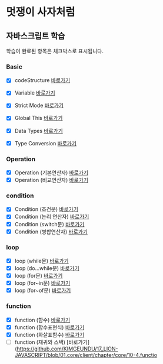 # 멋쟁이 사자처럼

## 자바스크립트 학습

학습이 완료된 항목은 체크박스로 표시됩니다.
 
### Basic
- [x] codeStructure [바로가기](https://github.com/KIMGEUNDU/17_LION-JAVASCRIPT/blob/01.core/client/chapter/core/01.%20codeStructure.js)
- [x] Variable [바로가기](https://github.com/KIMGEUNDU/17_LION-JAVASCRIPT/blob/01.core/client/chapter/core/02.variables.js)
- [x] Strict Mode [바로가기](https://github.com/KIMGEUNDU/17_LION-JAVASCRIPT/blob/01.core/client/chapter/core/03.strictMode.js)
- [x] Global This [바로가기](https://github.com/KIMGEUNDU/17_LION-JAVASCRIPT/blob/01.core/client/chapter/core/04.globalThis.js)
- [x] Data Types [바로가기](https://github.com/KIMGEUNDU/17_LION-JAVASCRIPT/blob/01.core/client/chapter/core/05.dataTypes.js)
- [x] Type Conversion [바로가기](https://github.com/KIMGEUNDU/17_LION-JAVASCRIPT/blob/01.core/client/chapter/core/06.typeConversion.js)


### Operation
- [x] Operation (기본연산자) [바로가기](https://github.com/KIMGEUNDU/17_LION-JAVASCRIPT/blob/01.core/client/chapter/core/07-1.operation.js)
- [x] Operation (비교연산자) [바로가기](https://github.com/KIMGEUNDU/17_LION-JAVASCRIPT/blob/01.core/client/chapter/core/07-2.operation.js)

### condition
- [x] Condition (조건문) [바로가기](https://github.com/KIMGEUNDU/17_LION-JAVASCRIPT/blob/01.core/client/chapter/core/08-1.condition.js)
- [x] Condition (논리 연산자) [바로가기](https://github.com/KIMGEUNDU/17_LION-JAVASCRIPT/blob/01.core/client/chapter/core/08-2.condition.js)
- [x] Condition (switch문) [바로가기](https://github.com/KIMGEUNDU/17_LION-JAVASCRIPT/blob/01.core/client/chapter/core/08-3.condition.js)
- [x] Condition (병합연산자) [바로가기](https://github.com/KIMGEUNDU/17_LION-JAVASCRIPT/blob/01.core/client/chapter/core/08-4.condition.js)

### loop
- [x] loop (while문) [바로가기](https://github.com/KIMGEUNDU/17_LION-JAVASCRIPT/blob/01.core/client/chapter/core/09-1.loop.js)
- [x] loop (do...while문) [바로가기](https://github.com/KIMGEUNDU/17_LION-JAVASCRIPT/blob/01.core/client/chapter/core/09-2.loop.js)
- [x] loop (for문) [바로가기](https://github.com/KIMGEUNDU/17_LION-JAVASCRIPT/blob/01.core/client/chapter/core/09-3.loop.js)
- [x] loop (for~in문) [바로가기](https://github.com/KIMGEUNDU/17_LION-JAVASCRIPT/blob/01.core/client/chapter/core/09-4.loop.js)
- [x] loop (for~of문) [바로가기](https://github.com/KIMGEUNDU/17_LION-JAVASCRIPT/blob/01.core/client/chapter/core/09-5.loop.js)

### function
- [x] function (함수) [바로가기](https://github.com/KIMGEUNDU/17_LION-JAVASCRIPT/blob/01.core/client/chapter/core/10-1.function.js)
- [X] function (함수표현식) [바로가기](https://github.com/KIMGEUNDU/17_LION-JAVASCRIPT/blob/01.core/client/chapter/core/10-2.function.js)
- [x] function (화살표함수) [바로가기](https://github.com/KIMGEUNDU/17_LION-JAVASCRIPT/blob/01.core/client/chapter/core/10-3.function.js)
- [ ] function (재귀와 스택) [바로가기](https://github.com/KIMGEUNDU/17_LION-JAVASCRIPT/blob/01.core/client/chapter/core/10-4.functio
